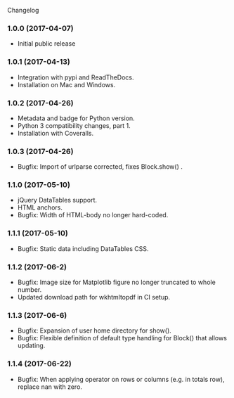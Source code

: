 Changelog

### 1.0.0 (2017-04-07)

  * Initial public release

### 1.0.1 (2017-04-13)

  * Integration with pypi and ReadTheDocs.
  * Installation on Mac and Windows.

### 1.0.2 (2017-04-26)

  * Metadata and badge for Python version.
  * Python 3 compatibility changes, part 1.
  * Installation with Coveralls.

### 1.0.3 (2017-04-26)

  * Bugfix: Import of urlparse corrected, fixes Block.show() .

### 1.1.0 (2017-05-10)

  * jQuery DataTables support.
  * HTML anchors.
  * Bugfix: Width of HTML-body no longer hard-coded.

### 1.1.1 (2017-05-10)

  * Bugfix: Static data including DataTables CSS.

### 1.1.2 (2017-06-2)

  * Bugfix: Image size for Matplotlib figure no longer truncated to whole number.
  * Updated download path for wkhtmltopdf in CI setup.
 
### 1.1.3 (2017-06-6)

  * Bugfix: Expansion of user home directory for show().
  * Bugfix: Flexible definition of default type handling for Block() that allows updating.

### 1.1.4 (2017-06-22)

  * Bugfix: When applying operator on rows or columns (e.g. in totals row), replace nan with zero.
  